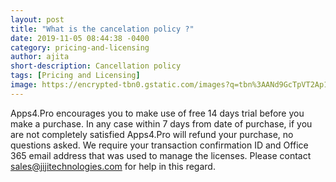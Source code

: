 ```yaml
---
layout: post
title: "What is the cancelation policy ?"
date: 2019-11-05 08:44:38 -0400
category: pricing-and-licensing
author: ajita
short-description: Cancellation policy
tags: [Pricing and Licensing]
image: https://encrypted-tbn0.gstatic.com/images?q=tbn%3AANd9GcTpVT2Ap1rBYc1UdBdZKqgDducg3ZL4R-8RuWdJtn-y0_jqUQKa
---
```

Apps4.Pro encourages you to make use of free 14 days trial before you make a purchase. In any case within 7 days from date of purchase, if you are not completely satisfied Apps4.Pro will refund your purchase, no questions asked. We require your transaction confirmation ID and Office 365 email address that was used to manage the licenses. Please contact sales@jijitechnologies.com for help in this regard. 
